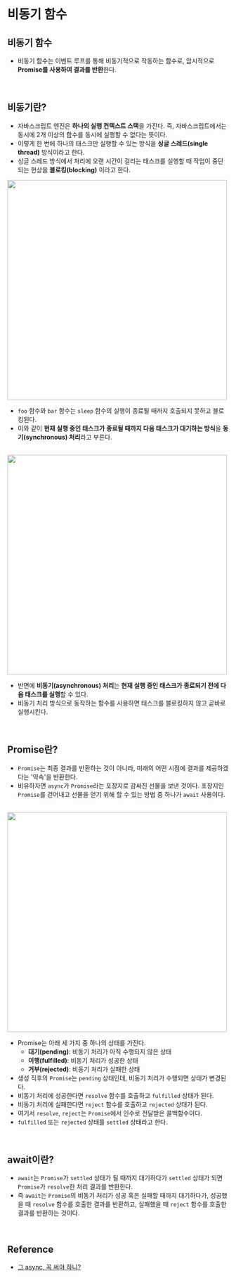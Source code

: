 # 비동기 함수

## 비동기 함수 
- 비동기 함수는 이벤트 루프를 통해 비동기적으로 작동하는 함수로, 암시적으로 **Promise를 사용하여 결과를 반환**한다.

<br/>

## 비동기란?
- 자바스크립트 엔진은 **하나의 실행 컨텍스트 스택**을 가진다. 즉, 자바스크립트에서는 동시에 2개 이상의 함수를 동시에 실행할 수 없다는 뜻이다.
- 이렇게 한 번에 하나의 태스크만 실행할 수 있는 방식을 **싱글 스레드(single thread)** 방식이라고 한다.
- 싱글 스레드 방식에서 처리에 오랜 시간이 걸리는 태스크를 실행할 때 작업이 중단되는 현상을 **블로킹(blocking)** 이라고 한다.

<img src="https://github.com/heereal/Frontend_Dev_Articles/assets/117061017/38912fdb-0391-4bb8-bf88-74d8063c1dbd" width="500px">

- `foo` 함수와 `bar` 함수는 `sleep` 함수의 실행이 종료될 때까지 호출되지 못하고 블로킹된다.
- 이와 같이 **현재 실행 중인 태스크가 종료될 때까지 다음 태스크가 대기하는 방식**을 **동기(synchronous) 처리**라고 부른다.

<br/>

<img src="https://github.com/heereal/Frontend_Dev_Articles/assets/117061017/bbc4b02b-f2a5-44f5-9016-eb6b4800e5e0" width="500px">

- 반면에 **비동기(asynchronous) 처리**는 **현재 실행 중인 태스크가 종료되기 전에 다음 태스크를 실행**할 수 있다.
- 비동기 처리 방식으로 동작하는 함수를 사용하면 태스크를 블로킹하지 않고 곧바로 실행시킨다.

<br/>

## Promise란?
- `Promise`는 최종 결과를 반환하는 것이 아니라, 미래의 어떤 시점에 결과를 제공하겠다는 '약속'을 반환한다.
- 비유하자면 `async`가 `Promise`라는 포장지로 감싸진 선물을 보낸 것이다. 포장지인 `Promise`를 걷어내고 선물을 얻기 위해 할 수 있는 방법 중 하나가 `await` 사용이다.

<br/>

<img src="https://github.com/heereal/Frontend_Dev_Articles/assets/117061017/00be4af1-fad8-40f4-a7cd-8868a169be35" width="500px">

- Promise는 아래 세 가지 중 하나의 상태를 가진다.
  - **대기(pending)**: 비동기 처리가 아직 수행되지 않은 상태
  - **이행(fulfilled)**: 비동기 처리가 성공한 상태
  - **거부(rejected)**: 비동기 처리가 실패한 상태
- 생성 직후의 `Promise`는 `pending` 상태인데, 비동기 처리가 수행되면 상태가 변경된다.
- 비동기 처리에 성공한다면 `resolve` 함수를 호출하고 `fulfilled` 상태가 된다.
- 비동기 처리에 실패한다면 `reject` 함수를 호출하고 `rejected` 상태가 된다.
- 여기서 `resolve`, `reject`는 `Promise`에서 인수로 전달받은 콜백함수이다.
- `fulfilled` 또는 `rejected` 상태를 `settled` 상태라고 한다.
  
<br/>

## await이란?
- `await`는 `Promise`가 `settled` 상태가 될 때까지 대기하다가 `settled` 상태가 되면 `Promise`가 `resolve`한 처리 결과를 반환한다.
- 즉 `await`는 `Promise`의 비동기 처리가 성공 혹은 실패할 때까지 대기하다가, 성공했을 때 `resolve` 함수를 호출한 결과를 반환하고, 실패했을 때 `reject` 함수를 호출한 결과를 반환하는 것이다.

<br/>

## Reference
- [그 async, 꼭 써야 하니?](https://velog.io/@greencloud/%EA%B7%B8-async-%EA%BC%AD-%EC%8D%A8%EC%95%BC-%ED%95%98%EB%8B%88)
